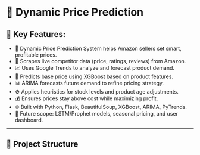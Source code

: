 # 🔧 Dynamic Price Prediction

## 📌 Key Features:

- 🧠 Dynamic Price Prediction System helps Amazon sellers set smart, profitable prices.  
- 🛒 Scrapes live competitor data (price, ratings, reviews) from Amazon.  
- 📈 Uses Google Trends to analyze and forecast product demand.  
- 🤖 Predicts base price using XGBoost based on product features.  
- 📊 ARIMA forecasts future demand to refine pricing strategy.  
- ⚙️ Applies heuristics for stock levels and product age adjustments.  
- 💰 Ensures prices stay above cost while maximizing profit.  
- 🌐 Built with Python, Flask, BeautifulSoup, XGBoost, ARIMA, PyTrends.  
- 🚀 Future scope: LSTM/Prophet models, seasonal pricing, and user dashboard.  

---

## 📁 Project Structure

